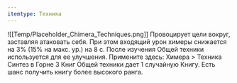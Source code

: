 ```yaml
---
itemtype: Техника
---
```

![[Temp/Placeholder_Chimera_Techniques.png]]
Провоцирует цели вокруг, заставляя атаковать себя. При этом входящий урон химеры снижается на 3% (15% на макс. ур.) на 8 с. После изучения Общей техники используется для ее улучшения. Примените здесь: Химера > Техника Синтез в Горне 3 Книг Общей техники дает 1 случайную Книгу. Есть шанс получить книгу более высокого ранга.
